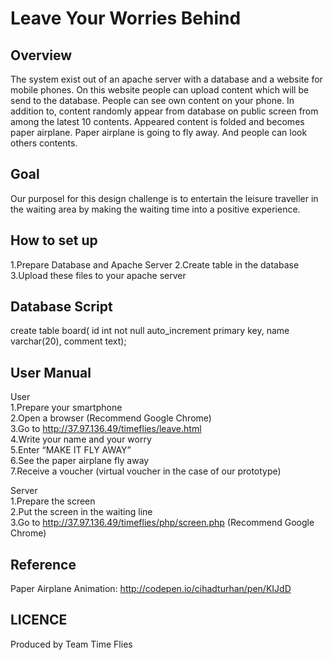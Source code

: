 Leave Your Worries Behind
====


## Overview
The system exist out of an apache server with a database and a website for mobile phones. On this website people can upload content which will be send to the database. People can see own content on your phone. In addition to, content randomly appear from database on public screen from among the latest 10 contents. Appeared content is folded and becomes paper airplane. Paper airplane is going to fly away. And people can look others contents.

## Goal
Our purposel for this design challenge is to entertain the leisure traveller in the waiting area by making the waiting time into a positive experience.

## How to set up
1.Prepare Database and Apache Server
2.Create table in the database    
3.Upload these files to your apache server  

## Database Script
create table board( id int not null auto_increment primary key, name varchar(20), comment text);

## User Manual
User  
1.Prepare your smartphone  
2.Open a browser (Recommend Google Chrome)  
3.Go to http://37.97.136.49/timeflies/leave.html  
4.Write your name and  your worry  
5.Enter “MAKE IT FLY AWAY”  
6.See the paper airplane fly away     
7.Receive a voucher (virtual voucher in the case of our prototype)  


Server  
1.Prepare the screen  
2.Put the screen in the waiting line  
3.Go to http://37.97.136.49/timeflies/php/screen.php (Recommend Google Chrome)   

## Reference
Paper Airplane Animation: http://codepen.io/cihadturhan/pen/KIJdD  


## LICENCE
Produced by Team Time Flies
